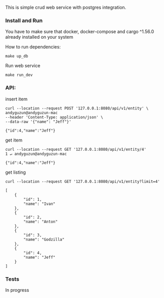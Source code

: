 This is simple crud web service with postgres integration.

### Install and Run
You have to make sure that docker, docker-compose and cargo ^1.56.0 already installed on your system

How to run dependencies:
```shell
make up_db
```

Run web service
```shell
make run_dev
```

### API:

insert item
```shell
curl --location --request POST '127.0.0.1:8080/api/v1/entity' \                                                                                        andyguzun@andyguzun-mac
--header 'Content-Type: application/json' \
--data-raw '{"name": "Jeff"}'
```
`{"id":4,"name":"Jeff"}`

get item
```shell
curl --location --request GET '127.0.0.1:8080/api/v1/entity/4'                                                                                     1 ↵ andyguzun@andyguzun-mac
```
`{"id":4,"name":"Jeff"}`

get listing
```shell
curl --location --request GET '127.0.0.1:8080/api/v1/entity?limit=4'
```
```
[
    {
        "id": 1,
        "name": "Ivan"
    },
    {
        "id": 2,
        "name": "Anton"
    },
    {
        "id": 3,
        "name": "Godzilla"
    },
    {
        "id": 4,
        "name": "Jeff"
    }
]
```

### Tests
In progress